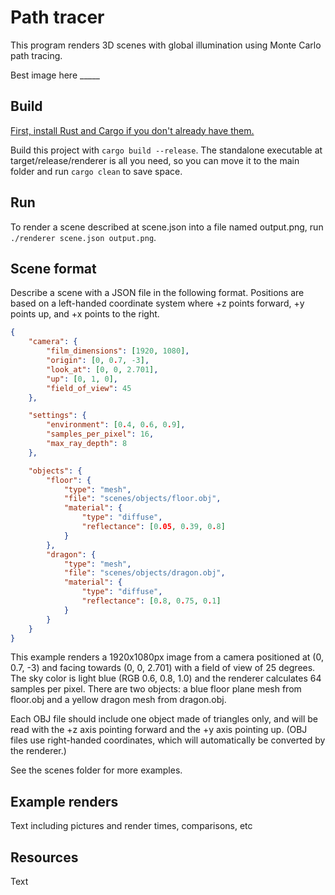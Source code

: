 # Path tracer

This program renders 3D scenes with global illumination using Monte Carlo path tracing.

Best image here _____

## Build

[First, install Rust and Cargo if you don't already have them.](https://www.rust-lang.org/learn/get-started)

Build this project with `cargo build --release`. The standalone executable at target/release/renderer is all you need, so you can move it to the main folder and run `cargo clean` to save space.

## Run

To render a scene described at scene.json into a file named output.png, run `./renderer scene.json output.png`.

## Scene format

Describe a scene with a JSON file in the following format. Positions are based on a left-handed coordinate system where +z points forward, +y points up, and +x points to the right.

```json
{
    "camera": {
        "film_dimensions": [1920, 1080], 
        "origin": [0, 0.7, -3],
        "look_at": [0, 0, 2.701],
        "up": [0, 1, 0],
        "field_of_view": 45
    },

    "settings": {
        "environment": [0.4, 0.6, 0.9],
        "samples_per_pixel": 16,
        "max_ray_depth": 8
    },

    "objects": {
        "floor": {
            "type": "mesh",
            "file": "scenes/objects/floor.obj",
            "material": {
                "type": "diffuse",
                "reflectance": [0.05, 0.39, 0.8]
            }
        },
        "dragon": {
            "type": "mesh",
            "file": "scenes/objects/dragon.obj",
            "material": {
                "type": "diffuse",
                "reflectance": [0.8, 0.75, 0.1]
            }
        }
    }
}
```

This example renders a 1920x1080px image from a camera positioned at (0, 0.7, -3) and facing towards (0, 0, 2.701) with a field of view of 25 degrees. The sky color is light blue (RGB 0.6, 0.8, 1.0) and the renderer calculates 64 samples per pixel. There are two objects: a blue floor plane mesh from floor.obj and a yellow dragon mesh from dragon.obj.

Each OBJ file should include one object made of triangles only, and will be read with the +z axis pointing forward and the +y axis pointing up. (OBJ files use right-handed coordinates, which will automatically be converted by the renderer.)

See the scenes folder for more examples.

## Example renders

Text including pictures and render times, comparisons, etc

## Resources

Text
